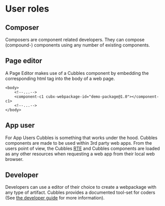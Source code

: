 # User roles

## Composer

Composers are component related developers. They can compose \(compound-\) components using any number of existing components.

## Page editor

A Page Editor makes use of a Cubbles component by embedding the corresponding html tag into the body of a web page.

```markup
<body>
    <!--...-->
    <component-c1 cubx-webpackage-id="demo-package@1.0"></component-c1>
    <!--...-->
</body>
```

## App user

For App Users Cubbles is something that works under the hood. Cubbles components are made to be used within 3rd party web apps. From the users point of view, the Cubbles [RTE](../rte/) and Cubbles components are loaded as any other resources when requesting a web app from their local web browser.

## Developer

Developers can use a editor of their choice to create a webpackage with any type of artifact. Cubbles provides a documented tool-set for coders \(See [the developer guide](../../developer-guide/vanilla-boilerplate/) for more information\).
